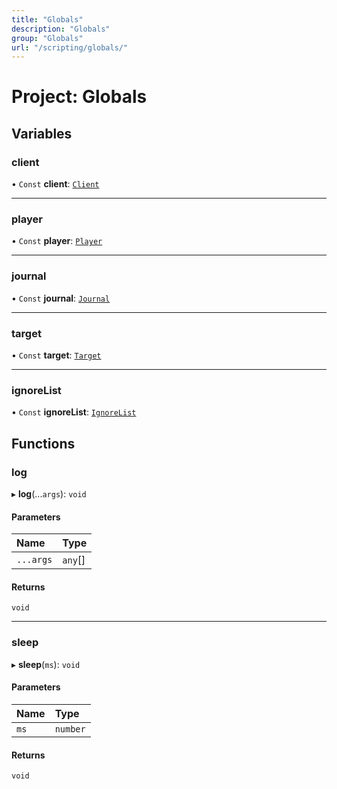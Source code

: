 ```yaml
---
title: "Globals"
description: "Globals"
group: "Globals"
url: "/scripting/globals/"
---
```


# Project: Globals

## Variables

### client

• `Const` **client**: [`Client`](../Client)

___

### player

• `Const` **player**: [`Player`](../Player)

___

### journal

• `Const` **journal**: [`Journal`](../Journal)

___

### target

• `Const` **target**: [`Target`](../Target)

___

### ignoreList

• `Const` **ignoreList**: [`IgnoreList`](../IgnoreList)

## Functions

### log

▸ **log**(...`args`): `void`

#### Parameters

| Name | Type |
| :------ | :------ |
| `...args` | `any`[] |

#### Returns

`void`

___

### sleep

▸ **sleep**(`ms`): `void`

#### Parameters

| Name | Type |
| :------ | :------ |
| `ms` | `number` |

#### Returns

`void`
